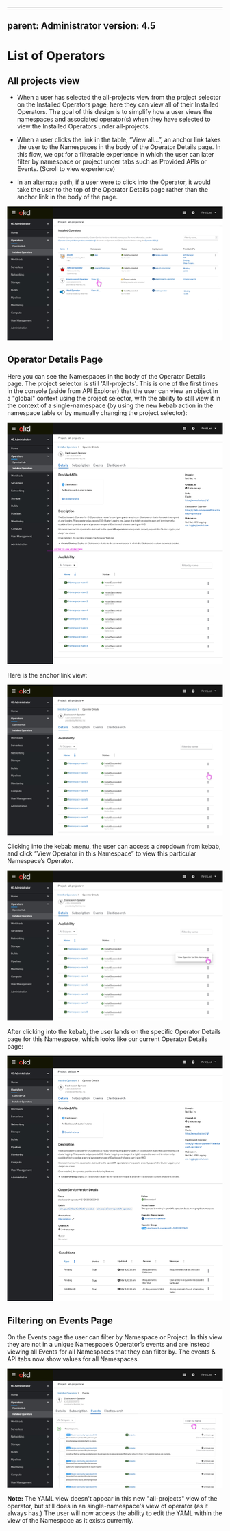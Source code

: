 
---
parent: Administrator
version: 4.5
---

# List of Operators

## All projects view

- When a user has selected the all-projects view from the project selector on the Installed Operators page, here they can view all of their Installed Operators. The goal of this design is to simplify how a user views the namespaces and associated operator(s) when they have selected to view the Installed Operators under all-projects.

- When a user clicks the link in the table, “View all…”, an anchor link takes the user to the Namespaces in the body of the Operator Details page. In this flow, we opt for a filterable experience in which the user can later filter by namespace or project under tabs such as Provided APIs or Events. (Scroll to view experience)

- In an alternate path, if a user were to click into the Operator, it would take the user to the top of the Operator Details page rather than the anchor link in the body of the page. 

![list-of-operators](img/list-of-operators.jpg)

## Operator Details Page


Here you can see the Namespaces in the body of the Operator Details page. The project selector is still 'All-projects'. This is one of the first times in the console (aside from API Explorer) that the user can view an object in a "global" context using the project selector, with the ability to still view it in the context of a single-namespace (by using the new kebab action in the namespace table or by manually changing the project selector):

![global-operator-details-page](img/global-operator-details-page.jpg)

Here is the anchor link view:

![namespaces-view](img/namespaces-view.jpg)

Clicking into the kebab menu, the user can access a dropdown from kebab, and click “View Operator in this Namespace” to view this particular Namespace’s Operator.

![menu-option](img/menu-option.jpg)

After clicking into the kebab, the user lands on the specific Operator Details page for this Namespace, which looks like our current Operator Details page: 

![individual-operator-page](img/individual-operator-page.jpg)

## Filtering on Events Page
On the Events page the user can filter by Namespace or Project. In this view they are not in a unique Namespace’s Operator’s events and are instead viewing all Events for all Namespaces that they can filter by. The events & API tabs now show values for all Namespaces.

![events-with-filter](img/events-with-filter.jpg)


**Note:** The YAML view doesn't appear in this new "all-projects" view of the operator, but still does in an single-namespace's view of operator (as it always has.) The user will now access the ability to edit the YAML within the view of the Namespace as it exists currently.

